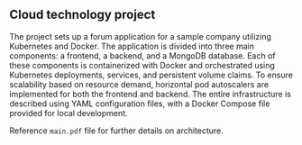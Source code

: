 ## Cloud technology project 
The project sets up a forum application for a sample company utilizing Kubernetes and Docker. The application is divided into three main components: a frontend, a backend, and a MongoDB database. Each of these components is containerized with Docker and orchestrated using Kubernetes deployments, services, and persistent volume claims. To ensure scalability based on resource demand, horizontal pod autoscalers are implemented for both the frontend and backend. The entire infrastructure is described using YAML configuration files, with a Docker Compose file provided for local development.

Reference ```main.pdf``` file for further details on architecture.
